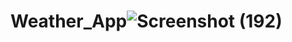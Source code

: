 # Weather_App![Screenshot (192)](https://github.com/Avishkant/Weather_App/assets/109219822/9751b300-4083-43f2-84d3-9f7d0caf0261)

